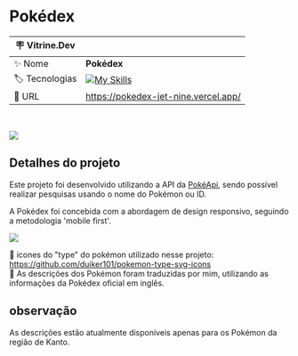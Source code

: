 # Pokédex

| :placard: Vitrine.Dev |     |
| -------------  | --- |
| :sparkles: Nome        | **Pokédex**
| :label: Tecnologias | [![My Skills](https://skillicons.dev/icons?i=js,html,css)](https://skillicons.dev)
| :rocket: URL         | https://pokedex-jet-nine.vercel.app/
</br>

![](https://imgur.com/vgYabpY.jpg#vitrinedev)

## Detalhes do projeto

Este projeto foi desenvolvido utilizando a API da <a href="https://pokeapi.co/">PokéApi</a>,
sendo possível realizar pesquisas usando o nome do Pokémon ou ID.

A Pokédex foi concebida com a abordagem de design responsivo, seguindo a metodologia 'mobile first'.

![](https://imgur.com/sUyeYms.jpg)

🌟 icones do "type" do pokémon utilizado nesse projeto: https://github.com/duiker101/pokemon-type-svg-icons </br>
🌟 As descrições dos Pokémon foram traduzidas por mim, utilizando as informações da Pokédex oficial em inglês.

## observação

As descrições estão atualmente disponíveis apenas para os Pokémon da região de Kanto.
